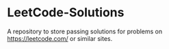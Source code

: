 # LeetCode-Solutions
A repository to store passing solutions for problems on https://leetcode.com/ or similar sites.
